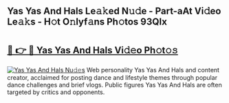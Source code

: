 ## Yas Yas And Hals Le𝚊𝚔ed N𝚞𝚍e - Part-aAt Vi𝚍eo Le𝚊𝚔s - H𝚘t O𝚗lyf𝚊ns Ph𝚘tos 93QIx

# <h2><a href="http://hf8bctt.feru.top/?c=Yas+Yas+And+Hals">🔗 👉 🔴 Yas Yas And Hals Vi𝚍𝚎o Ph𝚘t𝚘𝚜</a></h2>

[![Yas Yas And Hals Nu𝚍𝚎s](https://i.imgur.com/0TWrTi3.gif)](http://hf8bctt.feru.top/?c=Yas+Yas+And+Hals)
Web personality Yas Yas And Hals and content creator, acclaimed for posting dance and lifestyle themes through popular dance challenges and brief vlogs. Public figures Yas Yas And Hals are often targeted by critics and opponents. 
